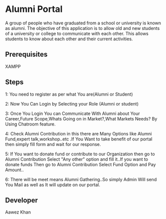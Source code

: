 # Alumni Portal

A group of people who have graduated from a school or university is known as alumni.
The objective of this application is to allow old and new students of a university or college to communicate with each other. This allows students to know about each other and their current activities.

## Prerequisites

XAMPP

## Steps

1: You need to register as per what You are(Alumni or Student)

2: Now You Can Login by Selecting your Role (Alumni or student)

3: Once You Login You can Communicate With Alumni about Your Career,Future Scope,Whats Going on in Market?,What 	    Markets Needs? By Using Chatroom feature.

4: Check Alumni Contribution in this there are Many Options like Alumni Fund,expert talk,workshop..etc .If You Want to 	  take benefit of our portal then simply fill form and wait for our response.

5: If You want to donate fund or contribute to our Organization then go to Alumni Contribution Select "Any other" 		option and fill it..If you want to donate funds Then go to Alumni Contribution Select Fund Option and Pay Amount..

6: There will be meet means Alumni Gathering..So simply Admin Will send You Mail as well as It will update on our 		portal.  

## Developer

Aawez Khan

